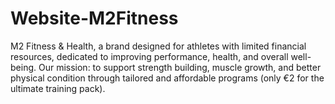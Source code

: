 # Website-M2Fitness
M2 Fitness &amp; Health, a brand designed for athletes with limited financial resources, dedicated to improving performance, health, and overall well-being.  Our mission: to support strength building, muscle growth, and better physical condition through tailored and affordable programs (only €2 for the ultimate training pack).

